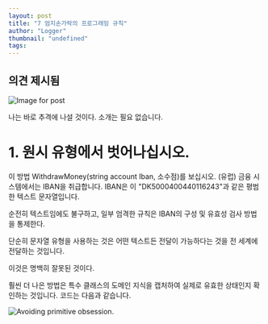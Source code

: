 ```yaml
---
layout: post
title: "7 엄지손가락의 프로그래밍 규칙"
author: "Logger"
thumbnail: "undefined"
tags: 
---
```



## 의견 제시됨

![Image for post](https://miro.medium.com/max/3840/1*_xsCe4lqRxvoH4NQtaES2A.jpeg)

나는 바로 추격에 나설 것이다. 소개는 필요 없습니다.

# 1. 원시 유형에서 벗어나십시오.

이 방법 WithdrawMoney(string account Iban, 소수점)를 보십시오. (유럽) 금융 시스템에서는 IBAN을 취급합니다. IBAN은 이 "DK5000400440116243"과 같은 평범한 텍스트 문자열입니다.

순전히 텍스트임에도 불구하고, 일부 엄격한 규칙은 IBAN의 구성 및 유효성 검사 방법을 통제한다.

단순히 문자열 유형을 사용하는 것은 어떤 텍스트든 전달이 가능하다는 것을 전 세계에 전달하는 것입니다.

이것은 명백히 잘못된 것이다.

훨씬 더 나은 방법은 특수 클래스의 도메인 지식을 캡처하여 실제로 유효한 상태인지 확인하는 것입니다. 코드는 다음과 같습니다.

![Avoiding primitive obsession.](https://miro.medium.com/max/6504/1*uHLuxO7ZGiqhiRjvT8x-hQ.png)

<script src="https://gist.github.com/NMillard/44f90705317cacf27942d06632da912a.js"/script

물론, 더 많은 코드이지만, 코드 줄의 수는 소프트웨어가 좋은지 나쁜지를 결정하는 데 있어 결코 좋은 지표가 되지 않았습니다. 클래스 수는 유용한 메트릭이 아닙니다.

# 2. 공공세터 금지.

도메인 중심 설계에서는 일반적으로 단순히 값을 업데이트하거나 재할당한다고 생각하지 않습니다. 예를 들어 사용자가 사용자 이름을 "변경"했다고 말할 수 있습니다.

공공세터들은 기본적으로 이렇게 말합니다. "내 가치를 당신이 원하는 대로 맞춰라. 뭐, 왜 그런지는 관심도 없어요.

무엇과 왜가 똑같이 중요하다. 종종 잘못된 값을 보호할 수 있지만 공용 설정기 또는 설정기 방법을 사용하는 경우 값이 변경되는 이유를 표현할 수 없습니다. 코드는 다음과 같습니다.

![Three approaches to setting values.](https://miro.medium.com/max/6504/1*v_eCfYxwvd7vaTPJX1T_BA.png)

<script src="https://gist.github.com/NMillard/90787582d132eed762f0c28d7d3aa8f1.js"/script

보다 정교한 세 번째 접근 방식과 비교하여 첫 번째(순진한 접근 방식)가 공개 세터와의 얼마나 다른지 분명히 알 수 있습니다.

# 3. 정기적으로 리팩터를 사용한다.

애플리케이션이 진화합니다. 네 코드도 마찬가지야.

이미 한참이나 늦어진 리팩터링을 연기하는 것은 분명 어느 시점에서는 모든 진전을 중단시킬 것이다. 속도에 영향을 미치기 전에 이 문제를 해결하는 것이 좋습니다.

최소한 대부분의 리팩터링은 유지관리성, 테스트 가능성 및 이해 가능성과 관련된 코드의 내부 소프트웨어 품질을 향상시켜야 합니다.

# 4. 줄임말을 사용하지 마세요.

그래, 내 말이 무슨 뜻인지 잘 알잖아.

i,j,k,x,y 등의 변수 이름과 관리자, 핸들러, 서비스 등의 클래스가 붙습니다.

이름이 형편없으면 코드 읽기 및 이해도가 떨어집니다. "그만해"라는 말 말고는 정말 더 이상 할 말이 없다.

# 5. 다른 조항 사용을 중지하십시오.

국내에서 논란이 되고 있는 영토에 발을 들여놓기는 했지만, 저의 솔직한 의견은 `다른` 성명서의 사용을 중단하는 것입니다.

여러분은 `기타`를 사용할 때마다 유연하고 유지 가능한 객체 지향 코드를 작성할 기회를 박탈합니다.

if-else보다 다형성을 우선시하는 것이 좋은 출발이다.

# 6. 바퀴를 재창조하라.

그래, 좀 더 논란이 되긴 하지만 사실이야 바퀴를 재창조하세요.

여러분은 아마 종종 이미 존재하는 것을 창조하려고 시도하지 말아야 한다는 말을 듣거나 읽었을 것입니다. 하지만, 제 기술을 연마하는 가장 좋은 방법 중 하나는 제품, 코드 라이브러리 또는 접근 방식과 같은 이미 존재하는 것들을 만드는 것입니다.

# 7. 깊이 중첩된 If 또는 루프가 없습니다.

내포된 조건, 루프, 또는 둘 다 혼합된 상태로 작업한 적이 있는 사람은 누구나 제가 말하는 것을 정확히 알고 있습니다.

작업에 따라 두 가지 수준의 중첩 루프를 피하는 것이 거의 불가능한 경우도 있지만 코드를 더 이상 중첩시키지 않도록 노력해야 합니다.

내포된 코드는 항상 인지적 및 주기적 복잡성을 증가시킨다. 통제 불능이 되도록 내버려두지 마세요.

읽어주셔서 감사합니다.